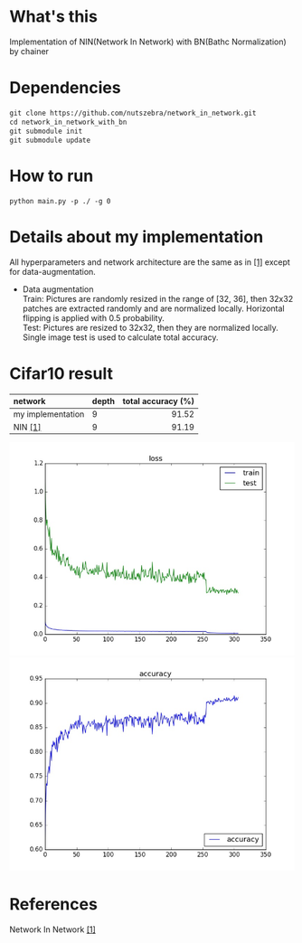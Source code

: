 # What's this
Implementation of NIN(Network In Network) with BN(Bathc Normalization) by chainer


# Dependencies

    git clone https://github.com/nutszebra/network_in_network.git
    cd network_in_network_with_bn
    git submodule init
    git submodule update

# How to run
    python main.py -p ./ -g 0 


# Details about my implementation
All hyperparameters and network architecture are the same as in [[1]][Paper] except for data-augmentation.  
* Data augmentation  
Train: Pictures are randomly resized in the range of [32, 36], then 32x32 patches are extracted randomly and are normalized locally. Horizontal flipping is applied with 0.5 probability.  
Test: Pictures are resized to 32x32, then they are normalized locally. Single image test is used to calculate total accuracy.  

# Cifar10 result

| network              | depth | total accuracy (%) |
|:---------------------|-------|-------------------:|
| my implementation    | 9     | 91.52               |
| NIN [[1]][Paper]      | 9     | 91.19              |

<img src="https://github.com/nutszebra/network_in_network_with_bn/blob/master/loss.jpg" alt="loss" title="loss">
<img src="https://github.com/nutszebra/network_in_network_with_bn/blob/master/accuracy.jpg" alt="total accuracy" title="total accuracy">

# References
Network In Network [[1]][Paper]

[paper]: https://arxiv.org/abs/1312.4400 "Paper"
